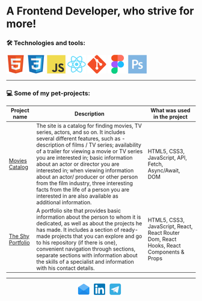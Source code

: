 # A Frontend Developer, who strive for more!

### 🛠 Technologies and tools:

<div>
  <img height="50" src="https://raw.githubusercontent.com/daviddovzhanskiy/daviddovzhanskiy/master/img/html.svg">
  <img height="50" src="https://raw.githubusercontent.com/daviddovzhanskiy/daviddovzhanskiy/master/img/css.svg">
  <img height="50" src="https://raw.githubusercontent.com/daviddovzhanskiy/daviddovzhanskiy/master/img/javascript.svg">
  <img height="50" src="https://raw.githubusercontent.com/daviddovzhanskiy/daviddovzhanskiy/master/img/react.svg">
  <img height="50" src="https://raw.githubusercontent.com/daviddovzhanskiy/daviddovzhanskiy/master/img/git.svg">
  <img height="50" src="https://raw.githubusercontent.com/daviddovzhanskiy/daviddovzhanskiy/master/img/figma.svg">
  <img height="50" src="https://raw.githubusercontent.com/daviddovzhanskiy/daviddovzhanskiy/master/img/photoshop.svg">
</div>

---

### 💻 Some of my pet-projects:

| Project name | Description | What was used in the project |
| ------------ | ----------- | ---------------------------- |
| [Movies Catalog](https://github.com/daviddovzhanskiy/movies-catalog) | The site is a catalog for finding movies, TV series, actors, and so on. It includes several different features, such as - description of films / TV series; availability of a trailer for viewing a movie or TV series you are interested in; basic information about an actor or director you are interested in; when viewing information about an actor/ producer or other person from the film industry, three interesting facts from the life of a person you are interested in are also available as additional information. | HTML5, CSS3, JavaScript, API, Fetch, Async/Await, DOM |
| [The Shy Portfolio](https://github.com/daviddovzhanskiy/react-the-shy-portfolio) | A portfolio site that provides basic information about the person to whom it is dedicated, as well as about the projects he has made. It includes a section of ready-made projects that you can explore and go to his repository (if there is one), convenient navigation through sections, separate sections with information about the skills of a specialist and information with his contact details. | HTML5, CSS3, JavaScript, React, React Router Dom, React Hooks, React Components & Props |

---

<div align="center">
<a href="mailto:askdeveloper@mail.ru"><img height="30" src="https://raw.githubusercontent.com/daviddovzhanskiy/daviddovzhanskiy/master/img/email.svg"></a>&nbsp;&nbsp;
<a href="https://www.linkedin.com/in/daviddovzhanskiy/"><img height="30" src="https://raw.githubusercontent.com/daviddovzhanskiy/daviddovzhanskiy/master/img/linkedin.svg"></a>&nbsp;&nbsp;
<a href="https://t.me/daviddovzhanskiy"><img height="30" src="https://raw.githubusercontent.com/daviddovzhanskiy/daviddovzhanskiy/master/img/telegram.svg"></a>&nbsp;&nbsp;
</div>

<!-- <div align="center">
<a href="https://www.codewars.com/users/daviddovzhanskiy/"><img height="30" src="https://www.codewars.com/users/daviddovzhanskiy/badges/micro"></a>
</div> -->

